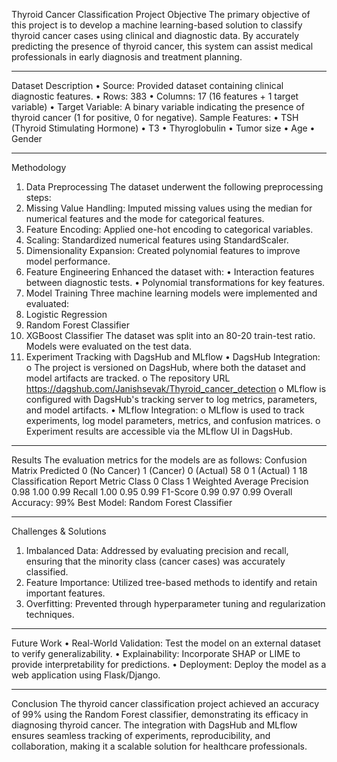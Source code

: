 Thyroid Cancer Classification Project
Objective
The primary objective of this project is to develop a machine learning-based solution to classify thyroid cancer cases using clinical and diagnostic data. By accurately predicting the presence of thyroid cancer, this system can assist medical professionals in early diagnosis and treatment planning.
________________________________________
Dataset Description
•	Source: Provided dataset containing clinical diagnostic features.
•	Rows: 383
•	Columns: 17 (16 features + 1 target variable)
•	Target Variable: A binary variable indicating the presence of thyroid cancer (1 for positive, 0 for negative).
Sample Features:
•	TSH (Thyroid Stimulating Hormone)
•	T3
•	Thyroglobulin
•	Tumor size
•	Age
•	Gender
________________________________________
Methodology
1. Data Preprocessing
The dataset underwent the following preprocessing steps:
1.	Missing Value Handling: Imputed missing values using the median for numerical features and the mode for categorical features.
2.	Feature Encoding: Applied one-hot encoding to categorical variables.
3.	Scaling: Standardized numerical features using StandardScaler.
4.	Dimensionality Expansion: Created polynomial features to improve model performance.
2. Feature Engineering
Enhanced the dataset with:
•	Interaction features between diagnostic tests.
•	Polynomial transformations for key features.
3. Model Training
Three machine learning models were implemented and evaluated:
1.	Logistic Regression
2.	Random Forest Classifier
3.	XGBoost Classifier
The dataset was split into an 80-20 train-test ratio. Models were evaluated on the test data.
4. Experiment Tracking with DagsHub and MLflow
•	DagsHub Integration:
o	The project is versioned on DagsHub, where both the dataset and model artifacts are tracked.
o	The repository URL https://dagshub.com/Janishsevak/Thyroid_cancer_detection
o	MLflow is configured with DagsHub's tracking server to log metrics, parameters, and model artifacts.
•	MLflow Integration:
o	MLflow is used to track experiments, log model parameters, metrics, and confusion matrices.
o	Experiment results are accessible via the MLflow UI in DagsHub.
________________________________________
Results
The evaluation metrics for the models are as follows:
Confusion Matrix
Predicted	0 (No Cancer)	1 (Cancer)
0 (Actual)	58	0
1 (Actual)	1	18
Classification Report
Metric	Class 0	Class 1	Weighted Average
Precision	0.98	1.00	0.99
Recall	1.00	0.95	0.99
F1-Score	0.99	0.97	0.99
Overall Accuracy: 99%
Best Model: Random Forest Classifier
________________________________________
Challenges & Solutions
1.	Imbalanced Data: Addressed by evaluating precision and recall, ensuring that the minority class (cancer cases) was accurately classified.
2.	Feature Importance: Utilized tree-based methods to identify and retain important features.
3.	Overfitting: Prevented through hyperparameter tuning and regularization techniques.
________________________________________
Future Work
•	Real-World Validation: Test the model on an external dataset to verify generalizability.
•	Explainability: Incorporate SHAP or LIME to provide interpretability for predictions.
•	Deployment: Deploy the model as a web application using Flask/Django.
________________________________________
Conclusion
The thyroid cancer classification project achieved an accuracy of 99% using the Random Forest classifier, demonstrating its efficacy in diagnosing thyroid cancer. The integration with DagsHub and MLflow ensures seamless tracking of experiments, reproducibility, and collaboration, making it a scalable solution for healthcare professionals.

